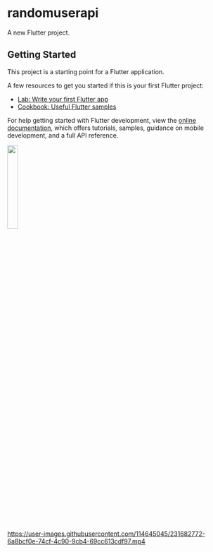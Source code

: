 # randomuserapi

A new Flutter project.

## Getting Started

This project is a starting point for a Flutter application.

A few resources to get you started if this is your first Flutter project:

- [Lab: Write your first Flutter app](https://docs.flutter.dev/get-started/codelab)
- [Cookbook: Useful Flutter samples](https://docs.flutter.dev/cookbook)

For help getting started with Flutter development, view the
[online documentation](https://docs.flutter.dev/), which offers tutorials,
samples, guidance on mobile development, and a full API reference.
<p>
<img src="https://user-images.githubusercontent.com/114645045/231682472-51e57f35-29bc-430e-9c13-17e5849ef6c3.jpg"width=22%,height=35%>
<p>


https://user-images.githubusercontent.com/114645045/231682772-6a8bcf0e-74cf-4c90-9cb4-69cc613cdf97.mp4

